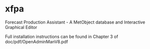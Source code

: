 # xfpa
Forecast Production Assistant - A MetObject database and Interactive Graphical Editor

Full installation instructions can be found in Chapter 3 of doc/pdf/OpenAdminManV8.pdf
